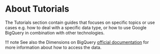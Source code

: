 # About Tutorials

The Tutorials section contain guides that focuses on specific topics or use cases e.g. how to deal with a specific data type, or how to use Google BigQuery in combination with other technologies.


!!! note
    See also the Dimensions on BigQuery [official documentation](https://docs.dimensions.ai/bigquery/index.html) for more information about how to access the data.

